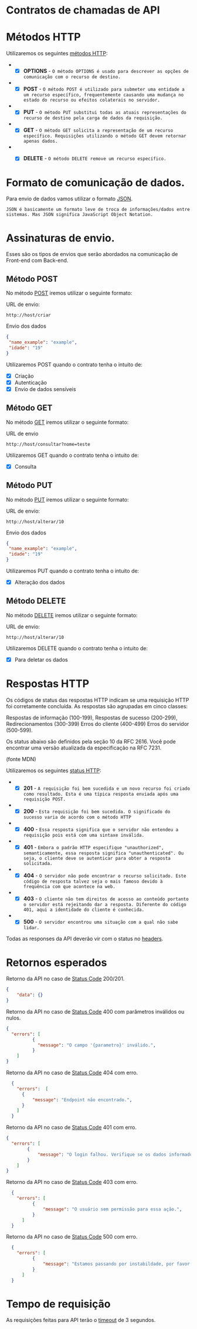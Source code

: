 # Contratos de chamadas de API


# Métodos HTTP
Utilizaremos os seguintes [métodos HTTP](https://developer.mozilla.org/pt-BR/docs/Web/HTTP/Methods):
* - [x] **OPTIONS** - ```O método OPTIONS é usado para descrever as opções de comunicação com o recurso de destino.```
* - [x] **POST** - ```O método POST é utilizado para submeter uma entidade a um recurso específico, frequentemente causando uma mudança no estado do recurso ou efeitos colaterais no servidor.```
* - [x] **PUT** - ```O método PUT substitui todas as atuais representações do recurso de destino pela carga de dados da requisição.```
* - [x] **GET** - ```O método GET solicita a representação de um recurso específico. Requisições utilizando o método GET devem retornar apenas dados.```
* - [x] **DELETE** - ```O método DELETE remove um recurso específico.```


# Formato de comunicação de dados.

Para envio de dados vamos utilizar o formato [JSON](https://www.devmedia.com.br/o-que-e-json/23166).

```JSON é basicamente um formato leve de troca de informações/dados entre sistemas. Mas JSON significa JavaScript Object Notation.```

# Assinaturas de envio.

Esses são os tipos de envios que serão abordados na comunicação de Front-end com Back-end.

## Método POST
No método [POST](https://developer.mozilla.org/pt-BR/docs/Web/HTTP/Methods/POST) iremos utilizar o seguinte formato:

URL de envio:
```fetch
http://host/criar
```

Envio dos dados
```json
{
 "name_example": "example",
 "idade": "19"
}
```

Utilizaremos POST quando o contrato tenha o intuito de:
* [x] Criação
* [x] Autenticação
* [x] Envio de dados sensíveis

## Método GET
No método [GET](https://developer.mozilla.org/pt-BR/docs/Web/HTTP/Methods/GET) iremos utilizar o seguinte formato:

URL de envio
```fetch
http://host/consultar?nome=teste
```

Utilizaremos GET quando o contrato tenha o intuito de:
* [x] Consulta

## Método PUT
No método [PUT](https://developer.mozilla.org/pt-BR/docs/Web/HTTP/Methods/PUT) iremos utilizar o seguinte formato:

URL de envio:
```fetch
http://host/alterar/10
```

Envio dos dados
```json
{
 "name_example": "example",
 "idade": "19"
}
```

Utilizaremos PUT quando o contrato tenha o intuito de:
* [x] Alteração dos dados


## Método DELETE
No método [DELETE](https://developer.mozilla.org/pt-BR/docs/Web/HTTP/Methods/DELETE) iremos utilizar o seguinte formato:

URL de envio:
```fetch
http://host/alterar/10
```

Utilizaremos DELETE quando o contrato tenha o intuito de:
* [x] Para deletar os dados

# Respostas HTTP

Os códigos de status das respostas HTTP indicam se uma requisição HTTP foi corretamente concluída. 
As respostas são agrupadas em cinco classes:

Respostas de informação (100-199),
Respostas de sucesso (200-299),
Redirecionamentos (300-399)
Erros do cliente (400-499)
Erros do servidor (500-599).

Os status abaixo são definidos pela seção 10 da RFC 2616. 
Você pode encontrar uma versão atualizada da especificação na RFC 7231.

(fonte MDN)

Utilizaremos os seguintes [status HTTP](https://developer.mozilla.org/pt-BR/docs/Web/HTTP/Status):

* - [x] **201** - ```A requisição foi bem sucedida e um novo recurso foi criado como resultado. Esta é uma típica resposta enviada após uma requisição POST.```
* - [x] **200** - ```Esta requisição foi bem sucedida. O significado do sucesso varia de acordo com o método HTTP```
* - [x] **400** - ```Essa resposta significa que o servidor não entendeu a requisição pois está com uma sintaxe inválida.```
* - [x] **401** - ```Embora o padrão HTTP especifique "unauthorized", semanticamente, essa resposta significa "unauthenticated". Ou seja, o cliente deve se autenticar para obter a resposta solicitada.```
* - [x] **404** - ```O servidor não pode encontrar o recurso solicitado. Este código de resposta talvez seja o mais famoso devido à frequência com que acontece na web.```
* - [x] **403** - ```O cliente não tem direitos de acesso ao conteúdo portanto o servidor está rejeitando dar a resposta. Diferente do código 401, aqui a identidade do cliente é conhecida.```
* - [x] **500** - ```O servidor encontrou uma situação com a qual não sabe lidar.```

Todas as responses da API deverão vir com o status no [headers](https://developer.mozilla.org/pt-BR/docs/Web/HTTP/Headers).


# Retornos esperados
Retorno da API no caso de [Status Code](https://httpstatuses.com/) 200/201.

```json
{
    "data": {}
}
```

Retorno da API no caso de [Status Code](https://httpstatuses.com/) 400 com parâmetros inválidos ou nulos.

```json 
{
  "errors": [
          { 
            "message": "O campo '{parametro}' inválido.",
          }
    ]
}
```


Retorno da API no caso de [Status Code](https://httpstatuses.com/) 404 com erro.

```json
  {
    "errors":  [
      {
          "message": "Endpoint não encontrado.",
      }
    ]
  }
```

Retorno da API no caso de [Status Code](https://httpstatuses.com/) 401 com erro.

```json
{
  "errors": [
        {
            "message": "O login falhou. Verifique se os dados informados estão corretos.",
        }
    ]
}
```


Retorno da API no caso de [Status Code](https://httpstatuses.com/) 403 com erro.

```json
  {
    "errors": [
          {
              "message": "O usuário sem permissão para essa ação.",
          }
      ]
  }
```

Retorno da API no caso de [Status Code](https://httpstatuses.com/) 500 com erro.

```json
  {
    "errors": [
          {
              "message": "Estamos passando por instabildade, por favor tente novamente!",
          }
      ]
  }
```

# Tempo de requisição
As requisições feitas para API terão o [timeout](https://developer.mozilla.org/pt-BR/docs/Web/HTTP/Status/408) de 3 segundos.


